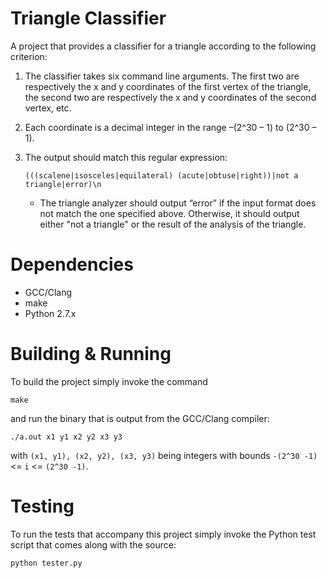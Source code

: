 Triangle Classifier
===================
A project that provides a classifier for a triangle according to the following criterion:

1. The classifier takes six command line arguments. The first two are respectively the x and y coordinates of the first vertex of the triangle, the second two are respectively the x and y coordinates of the second vertex, etc. 
2. Each coordinate is a decimal integer in the range –(2^30 – 1) to (2^30 – 1).
3. The output should match this regular expression:

    `(((scalene|isosceles|equilateral) (acute|obtuse|right))|not a triangle|error)\n`
    * The triangle analyzer should output “error” if the input format does not match the one specified above. Otherwise, it should output either "not a triangle" or the result of the analysis of the triangle. 
# Dependencies
* GCC/Clang
* make
* Python 2.7.x

# Building & Running
To build the project simply invoke the command
```
make
```
and run the binary that is output from the GCC/Clang compiler:
```
./a.out x1 y1 x2 y2 x3 y3
```
with `(x1, y1), (x2, y2), (x3, y3)` being integers with bounds `-(2^30 -1)` <= `i` <= `(2^30 -1)`. 

# Testing
To run the tests that accompany this project simply invoke the Python test script that comes along with the source:
```
python tester.py
```

